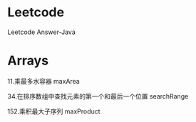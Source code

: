 # Leetcode
Leetcode Answer-Java

# Arrays

11.乘最多水容器     maxArea

34.在排序数组中查找元素的第一个和最后一个位置   searchRange

152.乘积最大子序列      maxProduct
